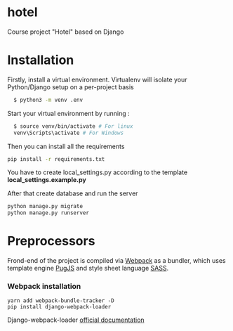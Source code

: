 # hotel
Course project "Hotel" based on Django

Installation
============
Firstly, install a virtual environment. Virtualenv will isolate your Python/Django setup on a per-project basis
```bash
  $ python3 -m venv .env
```
Start your virtual environment by running :
```bash
  $ source venv/bin/activate # For linux 
  venv\Scripts\activate # For Windows
```
Then you can install all the requirements
```bash
pip install -r requirements.txt
```
You have to create local_settings.py according to the template **local_settings.example.py**

After that create database and run the server
```bash
python manage.py migrate
python manage.py runserver
```

Preprocessors
============
Frond-end of the project is compiled via [Webpack](https://webpack.js.org/concepts) as a bundler, which uses template engine [PugJS](https://pugjs.org/language/attributes.html) and style sheet language [SASS](https://sass-lang.com/documentation/file.SASS_REFERENCE.html).

### Webpack installation

```
yarn add webpack-bundle-tracker -D
pip install django-webpack-loader
```

Django-webpack-loader [official documentation](https://github.com/owais/django-webpack-loader)